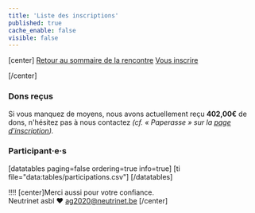 ```yaml
---
title: 'Liste des inscriptions'
published: true
cache_enable: false
visible: false
---
```


[center]
[Retour au sommaire de la rencontre](/rencontre-ffdn-2020?classes=btn,btn-primary) [Vous inscrire](/ag2020/inscription?classes=btn,btn-error) 

[/center]

### Dons reçus

Si vous manquez de moyens, nous avons actuellement reçu **402,00€** de dons, n'hésitez pas à nous contactez *(cf. « Paperasse » sur la [page d'inscription](/ag2020/inscription)).*

### Participant·e·s

[datatables paging=false ordering=true info=true]
[ti file="data:tables/participations.csv"]
[/datatables]

!!!! [center]Merci aussi pour votre confiance.</br>Neutrinet asbl ♥ <a href="mailto:ag2020@neutrinet.be?subject=[AGFFDN2020] Inscription&body=Étant passé par la page concernant les inscriptions, j'ai l'une ou l'autre question remarque ou commentaire.%0D%0A%0D%0A%0D%0A">ag2020@neutrinet.be</a> [/center]